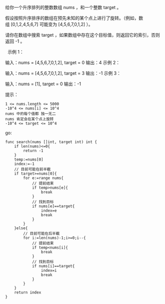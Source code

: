 给你一个升序排列的整数数组 nums ，和一个整数 target 。

假设按照升序排序的数组在预先未知的某个点上进行了旋转。（例如，数组 [0,1,2,4,5,6,7] 可能变为 [4,5,6,7,0,1,2] ）。

请你在数组中搜索 target ，如果数组中存在这个目标值，则返回它的索引，否则返回 -1 。

 
示例 1：

输入：nums = [4,5,6,7,0,1,2], target = 0
输出：4
示例 2：

输入：nums = [4,5,6,7,0,1,2], target = 3
输出：-1
示例 3：

输入：nums = [1], target = 0
输出：-1
 

提示：
```
1 <= nums.length <= 5000
-10^4 <= nums[i] <= 10^4
nums 中的每个值都 独一无二
nums 肯定会在某个点上旋转
-10^4 <= target <= 10^4
```

go:
```
func search(nums []int, target int) int {
    if len(nums)<=0{
        return -1
    }
    temp:=nums[0]
    index:=-1
    // 目前可能在前半截
    if target>=nums[0]{
        for e:=range nums{
            // 提前结束
            if temp>nums[e]{
                break
            }
            // 找到目标
            if nums[e]==target{
                index=e
                break
            }
        }
    }else{
        // 目前可能在后半截
        for i:=len(nums)-1;i>=0;i--{
            // 提前结束
            if temp<nums[i]{
                break
            }
            // 找到目标
            if nums[i]==target{
                index=i
                break
            }
        }
    }
    return index
}
```
